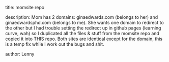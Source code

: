 title: momsite repo

description: Mom has 2 domains: ginaedwards.com (belongs to her) and ginaedwardsphd.com (belongs to me). She wants one domain to redirect to the other but I had trouble setting the redirect up in github pages (learning curve, wah) so I duplicated all the files & stuff from the momsite repo and copied it into THIS repo. Both sites are identical except for the domain, this is a temp fix while I work out the bugs and shit.

author: Lenny
